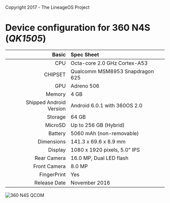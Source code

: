 Copyright 2017 - The LineageOS Project

Device configuration for 360 N4S (_QK1505_)
=====================================================

Basic   | Spec Sheet
-------:|:-------------------------
CPU     | Octa-core 2.0 GHz Cortex-A53
CHIPSET | Qualcomm MSM8953 Snapdragon 625
GPU     | Adreno 506
Memory  | 4 GB
Shipped Android Version | Android 6.0.1 with 360OS 2.0
Storage | 64 GB
MicroSD | Up to 256 GB (Hybrid)
Battery | 5060 mAh (non-removable)
Dimensions | 141.3 x 69.6 x 8.9 mm
Display | 1080 x 1920 pixels, 5.0" IPS
Rear Camera  | 16.0 MP, Dual LED flash
Front Camera | 8.0 MP
FingerPrint | Yes
Release Date | November 2016

![360 N4S QCOM](https://imgsa.baidu.com/baike/c0%3Dbaike80%2C5%2C5%2C80%2C26/sign=657dc0c79f0a304e462fa8a8b0a1cce3/4d086e061d950a7b9a6afa0702d162d9f3d3c992.jpg "360 N4S QCOM")
